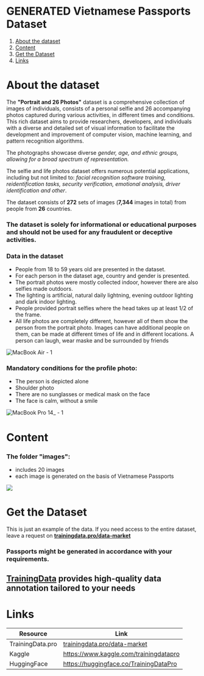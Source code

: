 # GENERATED Vietnamese Passports Dataset
1. [ About the dataset ](#about)
2. [ Content ](#cont)
3. [ Get the Dataset ](#getdat)
4. [ Links ](#link)

<a name="about"></a>
# About the dataset

The **"Portrait and 26 Photos"** dataset is a comprehensive collection of images of individuals, consists of a personal selfie and 26 accompanying photos captured during various activities, in different times and conditions. This rich dataset aims to provide researchers, developers, and individuals with a diverse and detailed set of visual information to facilitate the development and improvement of computer vision, machine learning, and pattern recognition algorithms.

The photographs showcase diverse *gender, age, and ethnic groups, allowing for a broad spectrum of representation.*

The selfie and life photos dataset offers numerous potential applications, including but not limited to: *facial recognition software training, reidentification tasks, security verification, emotional analysis, driver identification and other*.

The dataset consists of **272** sets of images (**7,344** images in total) from people from **26** countries. 

### The dataset is solely for informational or educational purposes and should not be used for any fraudulent or deceptive activities.

### Data in the dataset
- People from 18 to 59 years old are presented in the dataset.
- For each person in the dataset age, country and gender is presented.
- The portrait photos were mostly collected indoor, however there are also selfies made outdoors.
- The lighting is artificial, natural daily lightning, evening outdoor lighting and dark indoor lighting.
- People provided portrait selfies where the head takes up at least 1/2 of the frame.
- All life photos are completely different, however all of them show the person from the portrait photo. Images can have additional people on them, can be made at different times of life and in different locations. A person can laugh, wear maske and be surrounded by friends

![MacBook Air - 1](https://github.com/Trainingdata-datamarket/Portrait-and-26-Photos/assets/113421352/0414ebdc-342a-49d7-b388-5b31c571b8dc)

### Mandatory conditions for the profile photo:

- The person is depicted alone
- Shoulder photo
- There are no sunglasses or medical mask on the face
- The face is calm, without a smile

![MacBook Pro 14_ - 1](https://github.com/Trainingdata-datamarket/Portrait-and-26-Photos/assets/113421352/957315c7-a25e-4e5e-85f6-4dcc7c4a6e83)

<a name="cont"></a>
# Content
### The folder **"images"**:
- includes 20 images
- each image is generated on the basis of Vietnamese Passports

![](https://www.googleapis.com/download/storage/v1/b/kaggle-user-content/o/inbox%2F12421376%2Ff2778d432611db436f18b9284daec240%2F666.png?generation=1691945421899877&alt=media)

<a name="getdat"></a>
# Get the Dataset
This is just an example of the data. If you need access to the entire dataset, leave a request on **[trainingdata.pro/data-market](https://trainingdata.pro/data-market?utm_source=github&utm_medium=cpc&utm_campaign=generated-vietnamese-passeports)**

### Passports might be generated in accordance with your requirements.

## **[TrainingData](https://trainingdata.pro/data-market?utm_source=kaggle&utm_medium=cpc&utm_campaign=generated-vietnamese-passeports-dataset)** provides high-quality data annotation tailored to your needs

<a name="link"></a>
# Links
| Resource | Link |
| --- | --- |
| TrainingData.pro | [trainingdata.pro/data-market](https://trainingdata.pro/data-market?utm_source=github&utm_medium=cpc&utm_campaign=26photos) |
| Kaggle | https://www.kaggle.com/trainingdatapro |
| HuggingFace | https://huggingface.co/TrainingDataPro |

